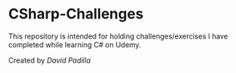 # CSharp-Challenges

This repository is intended for holding challenges/exercises I have completed while learning C# on Udemy.

Created by _David Padilla_
